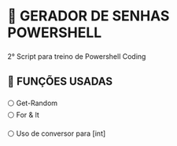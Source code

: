 <h1 align="left">🐰 GERADOR DE SENHAS POWERSHELL</h1>

###

<p align="left">2° Script para treino de Powershell Coding</p>

###

<h2 align="left">🐰 FUNÇÕES USADAS</h2>

###

<p align="left">⚪ Get-Random<br>⚪ For & lt </p>
<p align="left">⚪ Uso de conversor para [int]</p>

###
